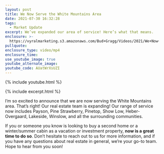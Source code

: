 ```yaml
---
layout: post
title: We Now Serve the White Mountains Area
date: 2021-07-30 16:32:28
tags:
  - Market Update
excerpt: We’ve expanded our area of service! Here’s what that means.
enclosure: >-
  https://vyralmarketing.s3.amazonaws.com/Bud+Gragg/Videos/2021/We+Now+Serve+the+White+Mountains+Area.mp4
pullquote:
enclosure_type: video/mp4
enclosure_time:
use_youtube_image: true
youtube_alternate_image:
youtube_code: AUatWrXsUZI
---
```

{% include youtube.html %}

{% include excerpt.html %}

I’m so excited to announce that we are now serving the White Mountains area. That’s right\! Our real estate team is expanding\! Our range of service now includes Payson, Pine Strawberry, Pinetop, Show Low, Heber-Overgaard, Lakeside, Winslow, and all the surrounding communities.

If you or someone you know is looking to buy a second home or a winter/summer cabin as a vacation or investment property, **now is a great time to do so**. Don’t hesitate to reach out to us for more information, and if you have any questions about real estate in general, we’re your go-to team. Hope to hear from you soon\!
